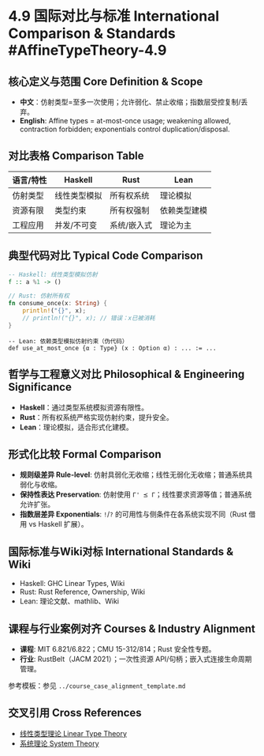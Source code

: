 # 4.9 国际对比与标准 International Comparison & Standards #AffineTypeTheory-4.9

## 核心定义与范围 Core Definition & Scope

- **中文**：仿射类型=至多一次使用；允许弱化、禁止收缩；指数层受控复制/丢弃。
- **English**: Affine types = at-most-once usage; weakening allowed, contraction forbidden; exponentials control duplication/disposal.

## 对比表格 Comparison Table

| 语言/特性 | Haskell | Rust | Lean |
|-----------|---------|------|------|
| 仿射类型  | 线性类型模拟 | 所有权系统 | 理论模拟 |
| 资源有限  | 类型约束 | 所有权强制 | 依赖类型建模 |
| 工程应用  | 并发/不可变 | 系统/嵌入式 | 理论为主 |

## 典型代码对比 Typical Code Comparison

```haskell
-- Haskell: 线性类型模拟仿射
f :: a %1 -> ()
```

```rust
// Rust: 仿射所有权
fn consume_once(x: String) {
    println!("{}", x);
    // println!("{}", x); // 错误：x已被消耗
}
```

```lean
-- Lean: 依赖类型模拟仿射约束（伪代码）
def use_at_most_once {α : Type} (x : Option α) : ... := ...
```

## 哲学与工程意义对比 Philosophical & Engineering Significance

- **Haskell**：通过类型系统模拟资源有限性。
- **Rust**：所有权系统严格实现仿射约束，提升安全。
- **Lean**：理论模拟，适合形式化建模。

## 形式化比较 Formal Comparison

- **规则级差异 Rule-level**: 仿射具弱化无收缩；线性无弱化无收缩；普通系统具弱化与收缩。
- **保持性表达 Preservation**: 仿射使用 `Γ' ⪯ Γ`；线性要求资源等值；普通系统允许扩张。
- **指数层差异 Exponentials**: `!`/`?` 的可用性与侧条件在各系统实现不同（Rust 借用 vs Haskell 扩展）。

## 国际标准与Wiki对标 International Standards & Wiki

- Haskell: GHC Linear Types, Wiki
- Rust: Rust Reference, Ownership, Wiki
- Lean: 理论文献、mathlib、Wiki

## 课程与行业案例对齐 Courses & Industry Alignment

- **课程**: MIT 6.821/6.822；CMU 15-312/814；Rust 安全性专题。
- **行业**: RustBelt（JACM 2021）；一次性资源 API/句柄；嵌入式连接生命周期管理。

参考模板：参见 `../course_case_alignment_template.md`

## 交叉引用 Cross References

- [线性类型理论 Linear Type Theory](../LinearTypeTheory/README.md)
- [系统理论 System Theory](../SystemTheory/README.md)
